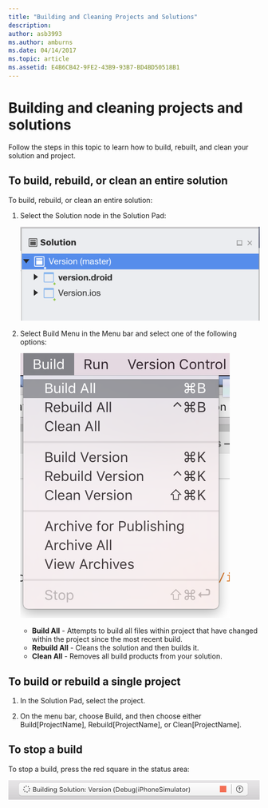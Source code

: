 ```yaml
---
title: "Building and Cleaning Projects and Solutions"
description: 
author: asb3993
ms.author: amburns
ms.date: 04/14/2017
ms.topic: article
ms.assetid: E4B6CB42-9FE2-43B9-93B7-BD4BD50518B1
---
```


# Building and cleaning projects and solutions

Follow the steps in this topic to learn how to build, rebuilt, and clean your solution and project.

## To build, rebuild, or clean an entire solution

To build, rebuild, or clean an entire solution:

1. Select the Solution node in the Solution Pad:

    ![](media/compiling-and-building-image1.png)

2. Select Build Menu in the Menu bar and select one of the following options:

    ![](media/compiling-and-building-image2.png)

    * **Build All** - Attempts to build all files within project that have changed within the project since the most recent build.
    * **Rebuild All** - Cleans the solution and then builds it.
    * **Clean All** - Removes all build products from your solution.



## To build or rebuild a single project

1. In the Solution Pad, select the project.

2. On the menu bar, choose Build, and then choose either Build[ProjectName], Rebuild[ProjectName], or Clean[ProjectName].


## To stop a build

To stop a build, press the red square in the status area:

 ![Press red square to stop build](media/compiling-and-building-image3.png)